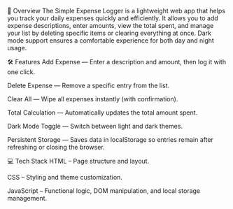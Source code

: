 📌 Overview
The Simple Expense Logger is a lightweight web app that helps you track your daily expenses quickly and efficiently.
It allows you to add expense descriptions, enter amounts, view the total spent, and manage your list by deleting specific items or clearing everything at once.
Dark mode support ensures a comfortable experience for both day and night usage.

🛠 Features
Add Expense — Enter a description and amount, then log it with one click.

Delete Expense — Remove a specific entry from the list.

Clear All — Wipe all expenses instantly (with confirmation).

Total Calculation — Automatically updates the total amount spent.

Dark Mode Toggle — Switch between light and dark themes.

Persistent Storage — Saves data in localStorage so entries remain after refreshing or closing the browser.

💻 Tech Stack
HTML – Page structure and layout.

CSS – Styling and theme customization.

JavaScript – Functional logic, DOM manipulation, and local storage management.
